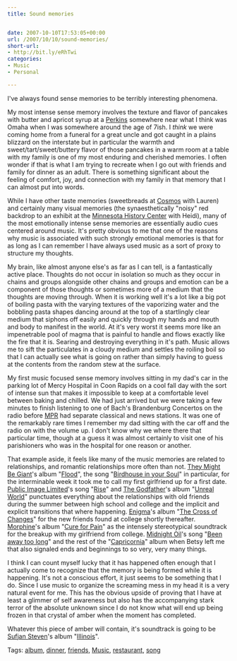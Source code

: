 ```yaml
---
title: Sound memories


date: 2007-10-10T17:53:05+00:00
url: /2007/10/10/sound-memories/
short-url:
- http://bit.ly/eRhTwi
categories:
- Music
- Personal

---
```

<div class='microid-mailto+http:sha1:77374de039cfd7bf707e37c8d8b19156f34a9dc8'>

I've always found sense memories to be terribly interesting phenomena.



My most intense sense memory involves the texture and flavor of pancakes with butter and apricot syrup at a <a href="http://www.perkinsrestaurants.com/">Perkins</a> somewhere near what I think was Omaha when I was somewhere around the age of 7ish. I <em>think</em> we were coming home from a funeral for a great uncle and got caught in a plains blizzard on the interstate but in particular the warmth and sweet/tart/sweet/buttery flavor of those pancakes in a warm room at a table with my family is one of my most enduring and cherished memories. I often wonder if that is what I am trying to recreate when I go out with friends and family for dinner as an adult. There is something significant about the feeling of comfort, joy, and connection with my family in that memory that I can almost put into words.



While I have other taste memories (sweetbreads at <a href="http://www.cosmosrestaurant.com/">Cosmos</a> with Lauren) and certainly many visual memories (the synaesthetically "noisy" red backdrop to an exhibit at the <a href="http://www.mnhs.org/index.htm">Minnesota History Center</a> with Heidi), many of the most emotionally intense sense memories are essentially audio cues centered around music. It's pretty obvious to me that one of the reasons why music is associated with such strongly emotional memories is that for as long as I can remember I have always used music as a sort of proxy to structure my thoughts.



My brain, like almost anyone else's as far as I can tell, is a fantastically active place. Thoughts do not occur in isolation so much as they occur in chains and groups alongside other chains and groups and emotion can be a component of those thoughts or sometimes more of a medium that the thoughts are moving through. When it is working well it's a lot like a big pot of boiling pasta with the varying textures of the vaporizing water and the bobbling pasta shapes dancing around at the top of a startlingly clear medium that siphons off easily and quickly through my hands and mouth and body to manifest in the world. At it's very worst it seems more like an impenetrable pool of magma that is painful to handle and flows exactly like the fire that it is. Searing and destroying everything in it's path. Music allows me to sift the particulates in a cloudy medium and settles the roiling boil so that I can actually see what is going on rather than simply having to guess at the contents from the random stew at the surface.



My first music focused sense memory involves sitting in my dad's car in the parking lot of Mercy Hospital in Coon Rapids on a cool fall day with the sort of intense sun that makes it impossible to keep at a comfortable level between baking and chilled. We had just arrived but we were taking a few minutes to finish listening to one of Bach's Brandenburg Concertos on the radio before <a href="http://www.mpr.org">MPR</a> had separate classical and news stations. It was one of the remarkably rare times I remember my dad sitting with the car off and the radio on with the volume up. I don't know why we where there that particular time, though at a guess it was almost certainly to visit one of his parishioners who was in the hospital for one reason or another.



That example aside, it feels like many of the music memories are related to relationships, and romantic relationships more often than not. <a href="http://theymightbegiants.com/">They Might Be Giant</a>'s album "<a href="http://wc08.allmusic.com/cg/amg.dll?p=amg&#038;token=&#038;sql=10:f9fixq85ldte">Flood</a>", the song "<a href="http://wc08.allmusic.com/cg/amg.dll?p=amg&#038;sql=33:j9fwxqurldde">Birdhouse in your Soul</a>" in particular, for the interminable week it took me to call my first girlfriend up for a first date. <a href="http://en.wikipedia.org/wiki/Public_Image_Ltd.">Public Image Limited</a>'s song "<a href="http://wc08.allmusic.com/cg/amg.dll?p=amg&#038;sql=33:k9fpxvqsld6e">Rise</a>" and <a href="http://en.wikipedia.org/wiki/The_Godfathers">The Godfather</a>'s album "<a href="http://wc08.allmusic.com/cg/amg.dll?p=amg&#038;token=&#038;sql=10:wifwxqu5ldke">Unreal World</a>" punctuates everything about the relationships with old friends during the summer between high school and college and the implicit and explicit transitions that where happening. <a href="http://www.enigma.de/">Enigma</a>'s album "<a href="http://wc08.allmusic.com/cg/amg.dll?p=amg&#038;sql=10:fjftxqugldae">The Cross of Changes</a>" for the new friends found at college shortly thereafter. <a href="http://en.wikipedia.org/wiki/Morphine_(band)">Morphine</a>'s album "<a href="http://wc08.allmusic.com/cg/amg.dll?p=amg&#038;sql=10:fjfixqwgldhe">Cure for Pain</a>" as the intensely stereotypical soundtrack for the breakup with my girlfriend from college. <a href="http://www.midnightoil.com/">Midnight Oil</a>'s song "<a href="http://wc08.allmusic.com/cg/amg.dll?p=amg&#038;sql=33:dxfwxb8jldje">Been away too long</a>" and the rest of the "<a href="http://wc08.allmusic.com/cg/amg.dll?p=amg&#038;sql=10:3vfexq80ldse">Capricornia</a>" album when Betsy left me that also signaled ends and beginnings to so very, very many things.



I think I can count myself lucky that it has happened often enough that I actually come to recognize that the memory is being formed while it is happening. It's not a conscious effort, it just seems to be something that I do. Since I use music to organize the screaming mess in my head it is a very natural event for me. This has the obvious upside of proving that I have at least a glimmer of self awareness but also has the accompanying stark terror of the absolute unknown since I do not know what will end up being frozen in that crystal of amber when the moment has completed.



Whatever this piece of amber will contain, it's soundtrack is going to be <a href="http://www.sufjan.com/">Sufjan Steven</a>'s album "<a href="http://wc08.allmusic.com/cg/amg.dll?p=amg&#038;sql=10:0nfoxq9sldse">Illinois</a>".

</div>

<div class="st-post-tags">
Tags: <a href="http://www.cavort.org/tag/album/" title="album" rel="tag">album</a>, <a href="http://www.cavort.org/tag/dinner/" title="dinner" rel="tag">dinner</a>, <a href="http://www.cavort.org/tag/friends/" title="friends" rel="tag">friends</a>, <a href="http://www.cavort.org/tag/music/" title="Music" rel="tag">Music</a>, <a href="http://www.cavort.org/tag/restaurant/" title="restaurant" rel="tag">restaurant</a>, <a href="http://www.cavort.org/tag/song/" title="song" rel="tag">song</a><br />
</div>